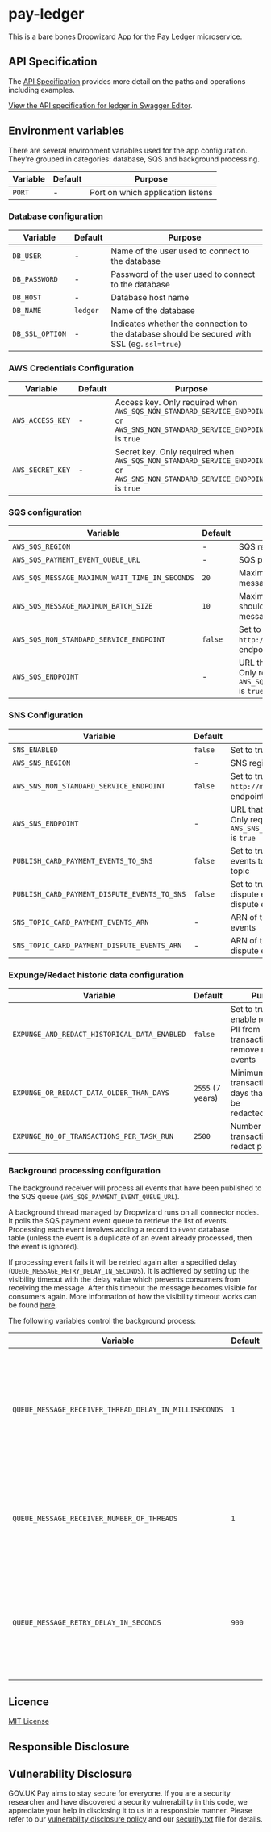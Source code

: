 # pay-ledger

This is a bare bones Dropwizard App for the Pay Ledger microservice.

## API Specification

The [API Specification](/openapi/ledger_spec.yaml) provides more detail on the paths and operations including examples.

[View the API specification for ledger in Swagger Editor](https://editor.swagger.io/?url=https://raw.githubusercontent.com/alphagov/pay-ledger/master/openapi/ledger_spec.yaml).

## Environment variables

There are several environment variables used for the app configuration. They're grouped in categories: database, SQS
and background processing.

| Variable | Default | Purpose                           |
|----------|---------|-----------------------------------|
| `PORT`   | -       | Port on which application listens |

### Database configuration

| Variable        | Default  | Purpose                                                                                      |
|-----------------|----------|----------------------------------------------------------------------------------------------|
| `DB_USER`       | -        | Name of the user used to connect to the database                                             |
| `DB_PASSWORD`   | -        | Password of the user used to connect to the database                                         |
| `DB_HOST`       | -        | Database host name                                                                           |
| `DB_NAME`       | `ledger` | Name of the database                                                                         |
| `DB_SSL_OPTION` | -        | Indicates whether the connection to the database should be secured with SSL (eg. `ssl=true`) |

### AWS Credentials Configuration

| Variable                                       | Default | Purpose                                                                                                                     |
|------------------------------------------------|---------|-----------------------------------------------------------------------------------------------------------------------------|
| `AWS_ACCESS_KEY`                               | -       | Access key. Only required when `AWS_SQS_NON_STANDARD_SERVICE_ENDPOINT` or `AWS_SNS_NON_STANDARD_SERVICE_ENDPOINT` is `true` |
| `AWS_SECRET_KEY`                               | -       | Secret key. Only required when `AWS_SQS_NON_STANDARD_SERVICE_ENDPOINT` or `AWS_SNS_NON_STANDARD_SERVICE_ENDPOINT` is `true` |

### SQS configuration

| Variable                                       | Default | Purpose                                                                                                    |
|------------------------------------------------|---------|------------------------------------------------------------------------------------------------------------|
| `AWS_SQS_REGION`                               | -       | SQS region                                                                                                 |
| `AWS_SQS_PAYMENT_EVENT_QUEUE_URL`              | -       | SQS payment event queue URL                                                                                |
| `AWS_SQS_MESSAGE_MAXIMUM_WAIT_TIME_IN_SECONDS` | `20`    | Maximum wait time for long poll message requests to queue                                                  |
| `AWS_SQS_MESSAGE_MAXIMUM_BATCH_SIZE`           | `10`    | Maximum number of messages that should be received in an individual message batch                          |
| `AWS_SQS_NON_STANDARD_SERVICE_ENDPOINT`        | `false` | Set to true to use a non standard (eg: `http://my-own-sqs-endpoint`) SQS endpoint                          |
| `AWS_SQS_ENDPOINT`                             | -       | URL that is the API endpoint for SQS. Only required when `AWS_SQS_NON_STANDARD_SERVICE_ENDPOINT` is `true` |

### SNS Configuration

| Variable                                       | Default | Purpose                                                                                                    |
|------------------------------------------------|---------|------------------------------------------------------------------------------------------------------------|
| `SNS_ENABLED`                                  | `false` | Set to true to send events to SNS                                                                          |
| `AWS_SNS_REGION`                               | -       | SNS region                                                                                                 |
| `AWS_SNS_NON_STANDARD_SERVICE_ENDPOINT`        | `false` | Set to true to use a non standard (eg: `http://my-own-sns-endpoint`) SNS endpoint                          |
| `AWS_SNS_ENDPOINT`                             | -       | URL that is the API endpoint for SNS. Only required when `AWS_SNS_NON_STANDARD_SERVICE_ENDPOINT` is `true` |
| `PUBLISH_CARD_PAYMENT_EVENTS_TO_SNS`           | `false` | Set to true to publish card payment events to the card payment events SNS topic                            |
| `PUBLISH_CARD_PAYMENT_DISPUTE_EVENTS_TO_SNS`   | `false` | Set to true to publish card payment dispute events to the card payment dispute events SNS topic            |
| `SNS_TOPIC_CARD_PAYMENT_EVENTS_ARN`            | -       | ARN of the SNS topic for card payment events                                                               |
| `SNS_TOPIC_CARD_PAYMENT_DISPUTE_EVENTS_ARN`    | -       | ARN of the SNS topic for card payment dispute events                                                       |

### Expunge/Redact historic data configuration

| Variable                                     | Default          | Purpose                                                                         |
|----------------------------------------------|------------------|---------------------------------------------------------------------------------|
| `EXPUNGE_AND_REDACT_HISTORICAL_DATA_ENABLED` | `false`          | Set to true to enable redacting PII from transactions and remove related events |
| `EXPUNGE_OR_REDACT_DATA_OLDER_THAN_DAYS`     | `2555` (7 years) | Minimum age of transactions in days that need to be redacted/expunged           |
| `EXPUNGE_NO_OF_TRANSACTIONS_PER_TASK_RUN`    | `2500`           | Number of transactions to redact per task run                                   |


### Background processing configuration

The background receiver will process all events that have been published to the SQS
queue&nbsp;(`AWS_SQS_PAYMENT_EVENT_QUEUE_URL`).

A background thread managed by Dropwizard runs on all connector nodes. It polls the SQS payment event queue to retrieve
the list of events.
Processing each event involves adding a record to `Event` database table&nbsp;(unless the event is a duplicate of an event
already processed, then the event is ignored).

If processing event fails it will be retried again after a specified delay (`QUEUE_MESSAGE_RETRY_DELAY_IN_SECONDS`).
It is achieved by setting up the visibility timeout with the delay value which prevents consumers from receiving the message.
After this timeout the message becomes visible for consumers again.
More information of how the visibility timeout works can be found [here](https://docs.aws.amazon.com/AWSSimpleQueueService/latest/SQSDeveloperGuide/sqs-visibility-timeout.html).

The following variables control the background process:

| Variable                                              | Default | Purpose                                                                                 |
|-------------------------------------------------------|---------|-----------------------------------------------------------------------------------------|
| `QUEUE_MESSAGE_RECEIVER_THREAD_DELAY_IN_MILLISECONDS` | `1`     | Duration in seconds that the queue message receiver should wait between running threads |
| `QUEUE_MESSAGE_RECEIVER_NUMBER_OF_THREADS`            | `1`     | The number of polling threads started by the queue message scheduler                    |
| `QUEUE_MESSAGE_RETRY_DELAY_IN_SECONDS`                | `900`   | The duration in seconds that a message should be deferred before it should be retried   |

## Licence

[MIT License](LICENSE)

## Responsible Disclosure

## Vulnerability Disclosure

GOV.UK Pay aims to stay secure for everyone. If you are a security researcher and have discovered a security vulnerability in this code, we appreciate your help in disclosing it to us in a responsible manner. Please refer to our [vulnerability disclosure policy](https://www.gov.uk/help/report-vulnerability) and our [security.txt](https://vdp.cabinetoffice.gov.uk/.well-known/security.txt) file for details.

